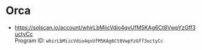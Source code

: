 # Orca

- https://solscan.io/account/whirLbMiicVdio4qvUfM5KAg6Ct8VwpYzGff3uctyCc  
  Program ID: `whirLbMiicVdio4qvUfM5KAg6Ct8VwpYzGff3uctyCc`
